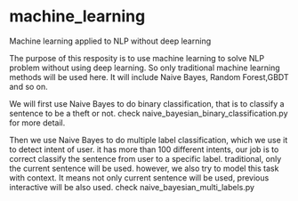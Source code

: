 # machine_learning
Machine learning applied to NLP without deep learning

The purpose of this resposity is to use machine learning to solve NLP problem without using deep learning. So only traditional machine learning methods will be used here. It will include Naive Bayes, Random Forest,GBDT and so on.

We will first use Naive Bayes to do binary classification, that is to classify a sentence to be a theft or not.
check naive_bayesian_binary_classification.py for more detail.

Then we use Naive Bayes to do multiple label classification, which we use it to detect intent of user. it has more than 100 different intents, our job is to correct classify the sentence from user to a specific label. traditional, only the current sentence will be used. however, we also try to model this task with context. It means not only current sentence will be used, previous interactive will be also used.
check naive_bayesian_multi_labels.py
